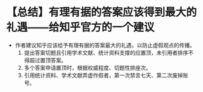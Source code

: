 # 【总结】有理有据的答案应该得到最大的礼遇——给知乎官方的一个建议

-   作者建议知乎应该给予有理有据的答案最大的礼遇，以防止虚假观点的传播。
    1.  提出答案切题且引用学术文献、统计资料支撑的应置顶，未引用者排序不得超过置顶答案。
    2.  多个答案申请置顶时，根据权威程度、切题性排座次。
    3.  引用统计资料、学术文献弄虚作假者，第一次禁言七天、第二次废掉账号。